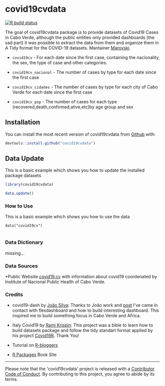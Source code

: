 
# covid19cvdata

<!-- badges: start -->

[![R build status](https://github.com/marovski/covid-19-cabo-verde-data/workflows/R-CMD-check/badge.svg)](https://github.com/marovski/covid-19-cabo-verde-data/actions)
<!-- badges: end -->

The goal of covid19cvdata package is to provide datasets of Covid19 Cases in Cabo Verde, although the public entities only provided dashboards (the sad part) it was possible to extract the data from them and organize them in A Tidy format for the COVID-19 datasets.
Mantainer [Marovski](https://github.com/marovski).

* `covid19cv` - For each date since the first case, containing the nacionality, the sex, the type of case and other categories.

+ `covid19cv_nacional` - The number of cases by type for each date since the first case

* `covid19cv_cidades` - The number of cases by type for each city of Cabo Verde for each date since the first case

* `covid19cv_pop` - The number of cases for each type (recovered,death,confirmed,ative,etc)by age group and sex



## Installation

You can install the most recent version of covid19cvdata from [Github](https://github.com/marovski/covid19cvdata) with:

``` r
devtools::install.github("covid19cvdata")
```

## Data Update

This is a basic example which shows you how to update the installed package datasets

``` r
library(covid19cvdata)

data.update()

```

### How to Use

This is a basic example which shows you how to use the data

```{r} 
data("covid19cv")


```
### Data Dictionary

missing...

### Data Sources

*Public Website [covid19.cv](www.covid19.cv) with information about covid19 coordenated by Institute of Nacional Public Health of Cabo Verde.

### Credits

+ covid19-dash by [João Silva](https://rpubs.com/joaosilva/covid19-dash): Thanks to João work and [post](https://www.linkedin.com/posts/antonio-joao_rpubs-covid-19-dashboard-activity-6647282965627850752-LvFd) I've came in contact with flexdashboard and how to build interesting dashboard. This inspired me to build something focus in Cabo Verde and Africa.

* Italy Covid19 by [Rami Krispin](https://ramikrispin.github.io/italy_dash/#about): This project was a bible to learn how to build datasets package and follow the tidy standart format applied by his project [Covid19R](https://covid19r.github.io/documentation/index.html). Thank You!

* Tutorial on [R-bloggers](https://www.r-bloggers.com/creating-a-package-for-your-data-set/)

+ [R Packages](http://r-pkgs.had.co.nz/) Book Site 



-------------------
Please note that the 'covid19cvdata' project is released with a [Contributor Code of Conduct](.github/CODE_OF_CONDUCT.md). By contributing to this project, you agree to abide by its terms.
